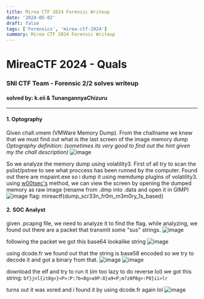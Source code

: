 ```yaml
---
title: Mirea CTF 2024 Forensic Writeup
date: '2024-05-02'
draft: false
tags: ['Forensics', 'mirea-ctf-2024']
summary: Mirea CTF 2024 Forensic Writeup
---
```


# MireaCTF 2024 - Quals
### SNI CTF Team - Forensic 2/2 solves writeup
#### solved by: k.eii & TunangannyaChizuru
---
#### 1. Optography
Given chall.vmem (VMWare Memory Dump). From the challname we knew that we must find out what is the last screen of the image memory dump
*Optography definition: (sometimes its very good to find out the hint given my the chall description)*
![image](https://hackmd.io/_uploads/SJsFDFgf0.png)

So we analyze the memory dump using volatility3. First of all try to scan the pslist/pstree to see what proccess has been runned by the computer. Found out there are mspaint.exe so i dump it using memdump plugins of volatility3. using [w00tsec's](https://w00tsec.blogspot.com/2015/02/extracting-raw-pictures-from-memory.html) method, we can view the screen by opening the dumped memory as raw image (rename from .dmp into .data and open it in GIMP)
![image](https://hackmd.io/_uploads/rkfAuKxG0.png)
flag: mireactf{dump_scr33n_fr0m_m3m0ry_1s_based} 

#### 2. SOC Analyst
given .pcapng file, we need to analyze it to find the flag.
while analyzing, we found out there are a packet that transmit some "sus" strings. 
![image](https://hackmd.io/_uploads/BJzttKgfR.png)

following  the packet we got this base64 lookalike string
![image](https://hackmd.io/_uploads/H1GiYKeGC.png)

using dcode.fr we found out that the string is base58 encoded so we try to decode it and got a binary from that.
![image](https://hackmd.io/_uploads/B1t0FYlMR.png)
![image](https://hackmd.io/_uploads/Bk3M9Yxf0.png)

download the elf and try to run it (im too lazy to do reverse lol)
we got this string: `bf}jnl{it8g<}<P>:P:?b<8g>a9P:8}a9<P;m?z8P8g>:P8}ii>lr`

turns out it was xored and i found it by using dcode.fr again lol
![image](https://hackmd.io/_uploads/HJ4d9YgfA.png)
